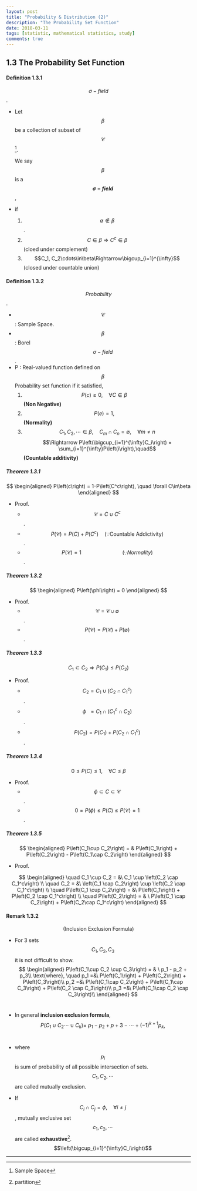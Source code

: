 ```yaml
---
layout: post
title: "Probability & Distribution (2)"
description: "The Probability Set Function"
date: 2018-03-11
tags: [statistic, mathematical statistics, study]
comments: true
---
```




## 1.3 The Probability Set Function

#### Definition 1.3.1

$$\sigma-field$$.

- Let $$\beta​$$ be a collection of subset of $$\mathscr{C}​$$[^1].

  We say $$\beta$$ is a **$$\sigma-field$$**,

- if 

  1. $$\emptyset \notin \beta$$.
  2. $$C\in \beta \Rightarrow C^c\in \beta$$ (cloed under complement)
  3. $$C_1, C_2\cdots\in\beta\Rightarrow\bigcup_{i=1}^{\infty}$$(closed under countable union)

#### Definition 1.3.2 

$$Probability$$.

- $$\mathscr{C}$$ : Sample Space.
- $$\beta$$ : Borel $$\sigma-field$$.
- P : Real-valued function defined on $$\beta$$
  Probability set function if it satisfied,
  1. $$P\left(c\right)\ge0, \quad \forall C\in\beta\quad$$  **(Non Negative)**
  2. $$P\left(e\right)=1,\quad$$           **(Normality)**
  3. $$C_1, C_2, \cdots\in\beta, \quad C_m\cap C_n = \emptyset,\quad \forall m\neq n$$
     $$\Rightarrow P\left(\bigcup_{i=1}^{\infty}C_i\right) = \sum_{i=1}^{\infty}P\left(i\right),\quad$$**(Countable additivity)**

##### Theorem 1.3.1

$$
\begin{aligned}
	P\left(c\right) = 1-P\left(C^c\right), \quad \forall C\in\beta
\end{aligned}
$$

- Proof.
  - $$\mathscr{C} = C\cup C^c$$.
  - $$P\left(\mathscr{C}\right)= P\left(C\right) + P\left(C^c\right)\quad \left(\because\text{Countable Addictivity}\right)$$.
  - $$P\left(\mathscr{C}\right) = 1\qquad\qquad\qquad\quad \left(\because Normality\right)$$.

##### Theorem 1.3.2

$$
\begin{aligned}
	P\left(\phi\right) = 0
\end{aligned}
$$

- Proof.
  - $$\mathscr{C}= \mathscr{C}\cup\emptyset$$.
  - $$P\left(\mathscr{C}\right) = P\left(\mathscr{C}\right) + P\left(\emptyset\right)$$.

##### Theorem 1.3.3

$$
C_1\subset C_2 \Rightarrow P\left(C_1\right)\le P\left(C_2\right)
$$

- Proof.
  - $$C_2 = C_1\cup\left(C_2\cap C_1^c\right)$$.
  - $$\phi\ \ = C_1\cap \left(C_1^c\cap C_2\right)$$.
  - $$P\left(C_2\right)=P\left(C_1\right)+P\left(C_2\cap C_1^c\right)$$.

##### Theorem 1.3.4

$$
0\le P\left(C\right) \le 1, \quad \forall C \le \beta
$$

- Proof.
  - $$\phi \subset C \subset \mathscr{C}$$.
  - $$0 = P\left(\phi\right) \le P\left(C\right) \le P\left(\mathscr{C}\right) = 1$$.

##### Theorem 1.3.5

$$
\begin{aligned}
	P\left(C_1\cup C_2\right) = & P\left(C_1\right) + P\left(C_2\right) - P\left(C_1\cap C_2\right)
\end{aligned}
$$

- Proof.

$$
\begin{aligned}
	\quad C_1 \cup C_2 = &\ C_1 \cup \left(C_2 \cap C_1^c\right) \\
	\quad C_2 = &\ \left(C_1 \cap C_2\right) \cup \left(C_2 \cap C_1^c\right) \\
	\quad P\left(C_1 \cup C_2\right) = &\ P\left(C_1\right) + P\left(C_2 \cap C_1^c\right) \\
	\quad P\left(C_2\right) = & \ P\left(C_1 \cap C_2\right) + P\left(C_2\cap C_1^c\right)
\end{aligned}
$$







#### Remark 1.3.2

$$\left(\text{Inclusion Exclusion Formula}\right)$$

- For 3 sets $$C_1, C_2, C_3$$ it is not difficult to show.
  $$
  \begin{aligned}
  	P\left(C_1\cup C_2 \cup C_3\right) = & \ p_1 - p_2 + p_3\\
  	\text{where}, \quad p_1 =&\ P\left(C_1\right) + P\left(C_2\right) + P\left(C_3\right)\\
  	p_2 =&\ P\left(C_1\cap C_2\right) + P\left(C_1\cap C_3\right) + P\left(C_2 \cap C_3\right)\\
  	p_3 =&\ P\left(C_1\cap C_2 \cap C_3\right)\\
  \end{aligned}
  $$
  ​

- In general **inclusion exclusion formula**,
  $$
  P\left(C_1\cup C_2 \cdots \cup C_k\right) = \ p_1 - p_2 + p+3 - \cdots + \left(-1\right)^{k+1}p_k,
  $$
  ​

- where $$p_i$$ is sum of probability of all possible intersection of sets. 
  $$C_1, C_2, \cdots$$ are called mutually exclusion.

- If $$C_i \cap C_j = \phi,\quad \forall i \neq j$$, mutually exclusive set $$c_1, c_2, \cdots$$ are called **exhaustive**[^2]. $$\left(\bigcup_{i=1}^{\infty}C_i\right)$$

------

[^1]: Sample Space
[^2]: partition

